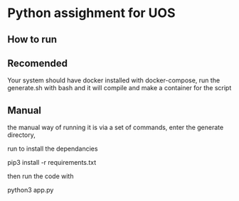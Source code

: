 # Python assighment for UOS


## How to run 

## Recomended 
Your system should have docker installed with docker-compose, run the generate.sh with bash and it will compile and make a container for the script 

## Manual 

the manual way of running it is via a set of commands, enter the generate directory, 

run to install the dependancies

pip3 install -r requirements.txt 

then run the code with 

python3 app.py
